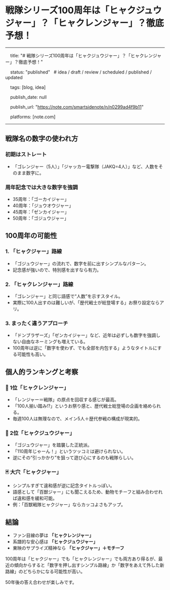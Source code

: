 # 戦隊シリーズ100周年は「ヒャクジュウジャー」？「ヒャクレンジャー」？徹底予想！
---

    title: "# 戦隊シリーズ100周年は「ヒャクジュウジャー」？「ヒャクレンジャー」？徹底予想！"

    status: "published"   # idea / draft / review / scheduled / published / updated

    tags: [blog, idea]

    publish_date: null

    publish_url: "https://note.com/smartsidenote/n/n0299ad4f9b11"

    platforms: [note.com]

---


## 戦隊名の数字の使われ方

### 初期はストレート
- 「ゴレンジャー（5人）」「ジャッカー電撃隊（JAKQ=4人）」など、人数をそのまま数字に。

### 周年記念では大きな数字を強調
- 35周年：「ゴーカイジャー」  
- 40周年：「ジュウオウジャー」  
- 45周年：「ゼンカイジャー」  
- 50周年：「ゴジュウジャー」  

## 100周年の可能性

### 1. 「ヒャクジャー」路線
- 「ゴジュウジャー」の流れで、数字を前に出すシンプルなパターン。  
- 記念感が強いので、特別感を出すなら有力。

### 2. 「ヒャクレンジャー」路線
- 「ゴレンジャー」と同じ語感で“人数”を示すスタイル。  
- 実際に100人出すのは難しいが、「歴代戦士が総登場する」お祭り設定ならアリ。

### 3. まったく違うアプローチ
- 「ドンブラザーズ」「ゼンカイジャー」など、近年は必ずしも数字を強調しない自由なネーミングも増えている。  
- 100周年は逆に「数字を使わず、でも全部を内包する」ようなタイトルにする可能性も高い。

## 個人的ランキングと考察

### 🥇 1位「ヒャクレンジャー」
- 「レンジャー＝戦隊」の原点を回収する感じが最高。  
- 「100人揃い踏み!?」というお祭り感と、歴代戦士総登場の企画を絡められる。  
- 毎週100人は無理なので、メイン5人＋歴代参戦の構成が現実的。

### 🥈 2位「ヒャクジュウジャー」
- 「ゴジュウジャー」を踏襲した正統派。  
- 「110周年じゃーん！」というツッコミは避けられない。  
- 逆にその“引っかかり”を狙って遊び心にするのも戦隊らしい。

### 🃏 大穴「ヒャクジャー」
- シンプルすぎて違和感が逆に記念タイトルっぽい。  
- 語感として「百獣ジャー」にも聞こえるため、動物モチーフと組み合わせれば違和感を緩和可能。  
- 例：「百獣戦隊ヒャクジャー」ならカッコよさもアップ。

## 結論
- ファン目線の夢は **「ヒャクレンジャー」**  
- 系譜的な安心感は **「ヒャクジュウジャー」**  
- 東映のサプライズ精神なら **「ヒャクジャー」＋モチーフ**  

100周年は「ヒャクジャー」でも「ヒャクレンジャー」でも両方あり得るが、最近の傾向からすると「数字を押し出すシンプル路線」か「数字をあえて外した新路線」のどちらかになる可能性が高い。

50年後の答え合わせが楽しみです。
